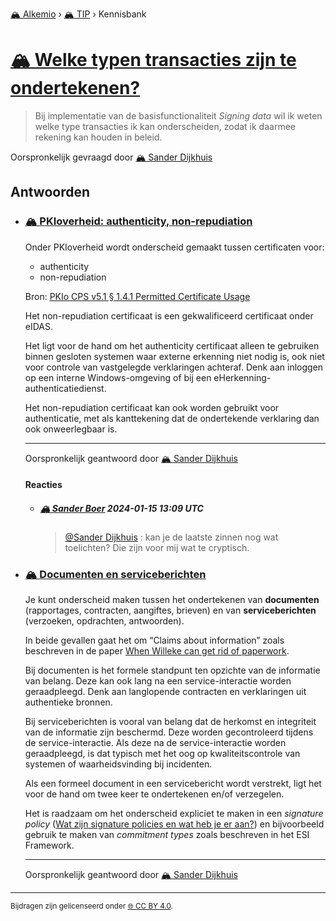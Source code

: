 [🏔️ Alkemio](https://welcome.alkem.io/) › [🏔️ TIP](https://alkem.io/tip/dashboard) › Kennisbank
# [🏔️ Welke typen transacties zijn te ondertekenen?](https://alkem.io/tip/collaboration/welketypentransact-1429)
>Bij implementatie van de basisfunctionaliteit *Signing data* wil ik weten welke type transacties ik kan onderscheiden, zodat ik daarmee rekening kan houden in beleid.

Oorspronkelijk gevraagd door [🏔️ Sander Dijkhuis](https://alkem.io/user/sander-dijkhuis-3912)
## Antwoorden
- ### <a id="pkioverheidauthent-6351"></a> [🏔️ PKIoverheid: authenticity, non-repudiation](https://alkem.io/tip/collaboration/welketypentransact-1429/posts/pkioverheidauthent-6351)
  Onder PKIoverheid wordt onderscheid gemaakt tussen certificaten voor:
  
  *   authenticity
  *   non-repudiation
  
  Bron: [PKIo CPS v5.1 § 1.4.1 Permitted Certificate Usage](https://cps.pkioverheid.nl/pkioverheid-cps-unified-v5.1.html#141-permitted-certificate-usage)
  
  Het non-repudiation certificaat is een gekwalificeerd certificaat onder eIDAS.
  
  Het ligt voor de hand om het authenticity certificaat alleen te gebruiken binnen gesloten systemen waar externe erkenning niet nodig is, ook niet voor controle van vastgelegde verklaringen achteraf. Denk aan inloggen op een interne Windows-omgeving of bij een eHerkenning-authenticatiedienst.
  
  Het non-repudiation certificaat kan ook worden gebruikt voor authenticatie, met als kanttekening dat de ondertekende verklaring dan ook onweerlegbaar is.

  ***
  Oorspronkelijk geantwoord door [🏔️ Sander Dijkhuis](https://alkem.io/tip/collaboration/welketypentransact-1429/posts/pkioverheidauthent-6351)

  #### Reacties
    - ##### [🏔️ Sander Boer](https://alkem.io/user/sander-boer-499) 2024-01-15 13:09 UTC
      >[@Sander Dijkhuis](https://alkem.io/user/sander-dijkhuis-3912) :  kan je de laatste zinnen nog wat toelichten?  Die zijn voor mij wat te cryptisch.
- ### <a id="documentenenservic-8288"></a> [🏔️ Documenten en serviceberichten](https://alkem.io/tip/collaboration/welketypentransact-1429/posts/documentenenservic-8288)
  Je kunt onderscheid maken tussen het ondertekenen van **documenten** (rapportages, contracten, aangiftes, brieven) en van **serviceberichten** (verzoeken, opdrachten, antwoorden).
  
  In beide gevallen gaat het om “Claims about information” zoals beschreven in de paper [When Willeke can get rid of paperwork](https://repository.tudelft.nl/islandora/object/uuid%3A4c2005ea-9cfd-420f-80fb-e8714be0bdd5).
  
  Bij documenten is het formele standpunt ten opzichte van de informatie van belang. Deze kan ook lang na een service-interactie worden geraadpleegd. Denk aan langlopende contracten en verklaringen uit authentieke bronnen.
  
  Bij serviceberichten is vooral van belang dat de herkomst en integriteit van de informatie zijn beschermd. Deze worden gecontroleerd tijdens de service-interactie. Als deze na de service-interactie worden geraadpleegd, is dat typisch met het oog op kwaliteitscontrole van systemen of waarheidsvinding bij incidenten.
  
  Als een formeel document in een servicebericht wordt verstrekt, ligt het voor de hand om twee keer te ondertekenen en/of verzegelen.
  
  Het is raadzaam om het onderscheid expliciet te maken in een *signature policy* ([Wat zijn signature policies en wat heb je er aan?](https://alkem.io/tip/collaboration/watzijnsignaturep-7232)) en bijvoorbeeld gebruik te maken van *commitment types* zoals beschreven in het ESI Framework.

  ***
  Oorspronkelijk geantwoord door [🏔️ Sander Dijkhuis](https://alkem.io/tip/collaboration/welketypentransact-1429/posts/documentenenservic-8288)

* * *
<small>Bijdragen zijn gelicenseerd onder [🌐 CC BY 4.0](https://creativecommons.org/licenses/by/4.0/deed.nl).</small>
